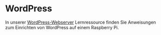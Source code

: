 # WordPress

In unserer [WordPress-Webserver](https://www.raspberrypi.org/learning/web-server-wordpress/) Lernressource finden Sie Anweisungen zum Einrichten von WordPress auf einem Raspberry Pi.